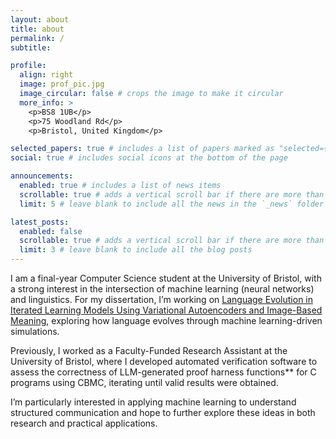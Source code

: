 ```yaml
---
layout: about
title: about
permalink: /
subtitle: 

profile:
  align: right
  image: prof_pic.jpg
  image_circular: false # crops the image to make it circular
  more_info: >
    <p>BS8 1UB</p>
    <p>75 Woodland Rd</p>
    <p>Bristol, United Kingdom</p>

selected_papers: true # includes a list of papers marked as "selected={true}"
social: true # includes social icons at the bottom of the page

announcements:
  enabled: true # includes a list of news items
  scrollable: true # adds a vertical scroll bar if there are more than 3 news items
  limit: 5 # leave blank to include all the news in the `_news` folder

latest_posts:
  enabled: false
  scrollable: true # adds a vertical scroll bar if there are more than 3 new posts items
  limit: 3 # leave blank to include all the blog posts
---
```


I am a final-year Computer Science student at the University of Bristol, with a strong interest in the intersection of machine learning (neural networks) and linguistics. For my dissertation, I’m working on [Language Evolution in Iterated Learning Models Using Variational Autoencoders and Image-Based Meaning](https://github.com/fw22912/Language-Evolution-Modelling-with-ILM), exploring how language evolves through machine learning-driven simulations.

Previously, I worked as a Faculty-Funded Research Assistant at the University of Bristol, where I developed automated verification software to assess the correctness of LLM-generated proof harness functions** for C programs using CBMC, iterating until valid results were obtained.

I’m particularly interested in applying machine learning to understand structured communication and hope to further explore these ideas in both research and practical applications. 